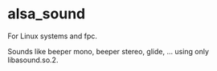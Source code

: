 # alsa_sound

For Linux systems and fpc.

Sounds like beeper mono, beeper stereo, glide, ... using only libasound.so.2.
